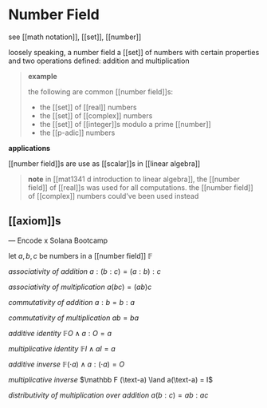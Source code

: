 # Number Field

see [[math notation]], [[set]], [[number]]

loosely speaking, a number field a [[set]] of numbers with certain properties and two operations defined: addition and multiplication

> **example**
>
> the following are common [[number field]]s:
>
> - the [[set]] of [[real]] numbers
> - the [[set]] of [[complex]] numbers
> - the [[set]] of [[integer]]s modulo a prime [[number]]
> - the [[p-adic]] numbers

**applications**

[[number field]]s are use as [[scalar]]s in [[linear algebra]]

> **note** in [[mat1341 d introduction to linear algebra]], the [[number field]] of [[real]]s was used for all computations. the [[number field]] of [[complex]] numbers could've been used instead

## [[axiom]]s

&mdash; Encode x Solana Bootcamp

let $a, b, c$ be numbers in a [[number field]] $\mathbb F$

_associativity of addition_ $a : (b : c) = (a : b) : c$

_associativity of multiplication_ $a(bc) = (ab)c$

_commutativity of addition_ $a : b = b : a$

_commutativity of multiplication_ $ab = ba$

_additive identity_ $\mathbb F O \land a : O = a$

_multiplicative identity_ $\mathbb F I \land aI = a$

_additive inverse_ $\mathbb F (\cdot a) \land a : (\cdot a) = O$

_multiplicative inverse_ $\mathbb F (\text-a) \land a(\text-a) = I$

_distributivity of multiplication over addition_ $a(b : c) = ab : ac$
